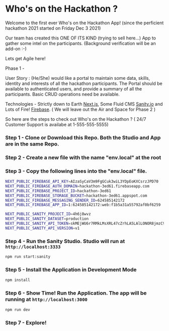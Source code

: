 # Who's on the Hackathon ?

Welcome to the first ever Who's on the Hackathon App! (since the perficient hackathon 2021 started on Friday Dec 3 2021)

Our team has created this ONE OF ITS KIND (trying to sell here...) App to gather some intel on the participants. (Background verification will be an add-on :-)

Lets get Agile here!

Phase 1 - 

User Story : (He/She) would like a portal to maintain some data, skills, identity and interests of all the hackathon participants. 
The Portal should be available to authenticated users, and provide a summary of all the participants. Basic CRUD operations need be available.

Technologies - Strictly down to Earth [Next.js](https://nextjs.org), 
               Some Fluid CMS  [Sanity.io](https://www.sanity.io) and 
               Lots of Fire! [Firebase](https://firebase.google.com/). ( We will leave out the Air and Space for Phase 2 )

So here are the steps to check out Who's on the Hackathon ? ( 24/7 Customer Support is availabe at 1-555-555-5555)

### Step 1 - Clone or Download this Repo. Both the Studio and App are in the same Repo.

### Step 2 - Create a new file with the name "env.local" at the root

### Step 3 - Copy the following lines into the "env.local" file.

```bash
NEXT_PUBLIC_FIREBASE_API_KEY=AIzaSyCaV3m9FgGCuk3wiL3YDpEoKXCsrzJPD70
NEXT_PUBLIC_FIREBASE_AUTH_DOMAIN=hackathon-3ed61.firebaseapp.com
NEXT_PUBLIC_FIREBASE_PROJECT_ID=hackathon-3ed61
NEXT_PUBLIC_FIREBASE_STORAGE_BUCKET=hackathon-3ed61.appspot.com
NEXT_PUBLIC_FIREBASE_MESSAGING_SENDER_ID=624585142172
NEXT_PUBLIC_FIREBASE_APP_ID=1:624585142172:web:f1b5a31a55792af0bf6259

NEXT_PUBLIC_SANITY_PROJECT_ID=4h6j8wvz
NEXT_PUBLIC_SANITY_DATASET=production
NEXT_PUBLIC_SANITY_API_TOKEN=skMEjWU6r7RMkLMsXRL47cZrhLA5LAlLONOR8jmzC9sqTlFYci89d3Ri9YbWSkx7vRu7OpnCFnAsfYjxipPj7O2AjsShxN46AV1LAWgqj7E0ecEOEEarNNgoq5syBj1FUmgiB2xCaDwavwgUkqGjTxWt7Na8Cg7x6mWIUAD2pfhrtspIcK66
NEXT_PUBLIC_SANITY_API_VERSION=v1
```

### Step 4 - Run the Sanity Studio. Studio will run at `http://localhost:3333`

```bash
npm run start:sanity
```

### Step 5 - Install the Application in Development Mode

```bash
npm install
```

### Step 6 - Show Time! Run the Application. The app will be running at `http://localhost:3000`

```bash
npm run dev
```

### Step 7 - Explore!

